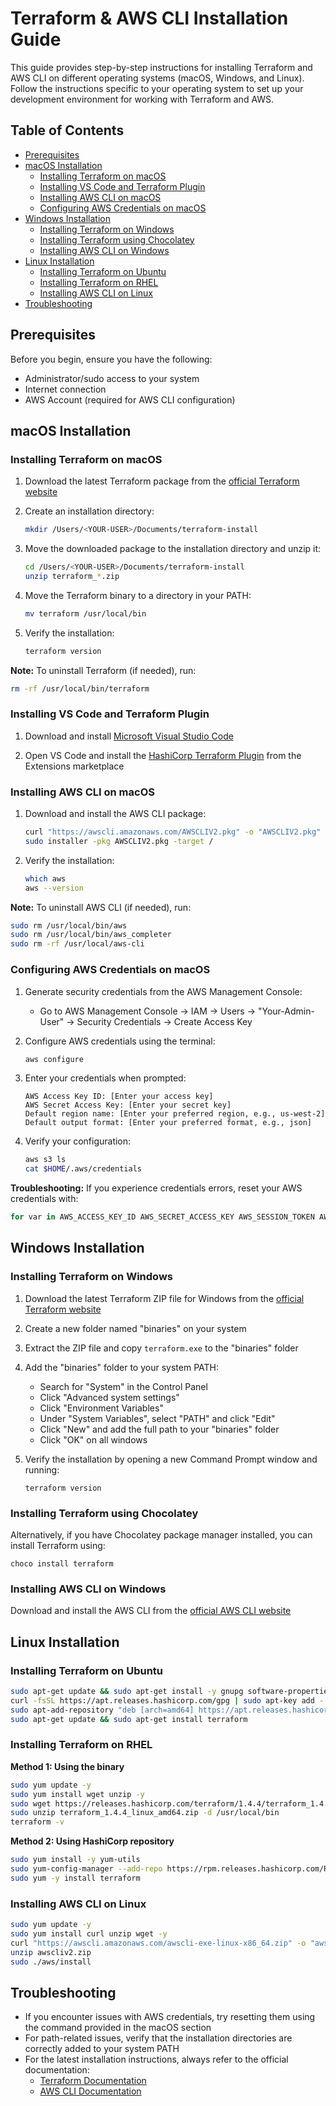 # Terraform & AWS CLI Installation Guide

This guide provides step-by-step instructions for installing Terraform and AWS CLI on different operating systems (macOS, Windows, and Linux). Follow the instructions specific to your operating system to set up your development environment for working with Terraform and AWS.

## Table of Contents
- [Prerequisites](#prerequisites)
- [macOS Installation](#macos-installation)
  - [Installing Terraform on macOS](#installing-terraform-on-macos)
  - [Installing VS Code and Terraform Plugin](#installing-vs-code-and-terraform-plugin)
  - [Installing AWS CLI on macOS](#installing-aws-cli-on-macos)
  - [Configuring AWS Credentials on macOS](#configuring-aws-credentials-on-macos)
- [Windows Installation](#windows-installation)
  - [Installing Terraform on Windows](#installing-terraform-on-windows)
  - [Installing Terraform using Chocolatey](#installing-terraform-using-chocolatey)
  - [Installing AWS CLI on Windows](#installing-aws-cli-on-windows)
- [Linux Installation](#linux-installation)
  - [Installing Terraform on Ubuntu](#installing-terraform-on-ubuntu)
  - [Installing Terraform on RHEL](#installing-terraform-on-rhel)
  - [Installing AWS CLI on Linux](#installing-aws-cli-on-linux)
- [Troubleshooting](#troubleshooting)

## Prerequisites

Before you begin, ensure you have the following:

- Administrator/sudo access to your system
- Internet connection
- AWS Account (required for AWS CLI configuration)

## macOS Installation

### Installing Terraform on macOS

1. Download the latest Terraform package from the [official Terraform website](https://developer.hashicorp.com/terraform/downloads)

2. Create an installation directory:
   ```bash
   mkdir /Users/<YOUR-USER>/Documents/terraform-install
   ```

3. Move the downloaded package to the installation directory and unzip it:
   ```bash
   cd /Users/<YOUR-USER>/Documents/terraform-install
   unzip terraform_*.zip
   ```

4. Move the Terraform binary to a directory in your PATH:
   ```bash
   mv terraform /usr/local/bin
   ```

5. Verify the installation:
   ```bash
   terraform version
   ```

**Note:** To uninstall Terraform (if needed), run:
```bash
rm -rf /usr/local/bin/terraform
```

### Installing VS Code and Terraform Plugin

1. Download and install [Microsoft Visual Studio Code](https://code.visualstudio.com/download)

2. Open VS Code and install the [HashiCorp Terraform Plugin](https://marketplace.visualstudio.com/items?itemName=HashiCorp.terraform) from the Extensions marketplace

### Installing AWS CLI on macOS

1. Download and install the AWS CLI package:
   ```bash
   curl "https://awscli.amazonaws.com/AWSCLIV2.pkg" -o "AWSCLIV2.pkg"
   sudo installer -pkg AWSCLIV2.pkg -target /
   ```

2. Verify the installation:
   ```bash
   which aws
   aws --version
   ```

**Note:** To uninstall AWS CLI (if needed), run:
```bash
sudo rm /usr/local/bin/aws
sudo rm /usr/local/bin/aws_completer
sudo rm -rf /usr/local/aws-cli
```

### Configuring AWS Credentials on macOS

1. Generate security credentials from the AWS Management Console:
   - Go to AWS Management Console → IAM → Users → "Your-Admin-User" → Security Credentials → Create Access Key

2. Configure AWS credentials using the terminal:
   ```bash
   aws configure
   ```

3. Enter your credentials when prompted:
   ```
   AWS Access Key ID: [Enter your access key]
   AWS Secret Access Key: [Enter your secret key]
   Default region name: [Enter your preferred region, e.g., us-west-2]
   Default output format: [Enter your preferred format, e.g., json]
   ```

4. Verify your configuration:
   ```bash
   aws s3 ls
   cat $HOME/.aws/credentials
   ```

**Troubleshooting:** If you experience credentials errors, reset your AWS credentials with:
```bash
for var in AWS_ACCESS_KEY_ID AWS_SECRET_ACCESS_KEY AWS_SESSION_TOKEN AWS_SECURITY_TOKEN ; do eval unset $var ; done
```

## Windows Installation

### Installing Terraform on Windows

1. Download the latest Terraform ZIP file for Windows from the [official Terraform website](https://developer.hashicorp.com/terraform/downloads)

2. Create a new folder named "binaries" on your system

3. Extract the ZIP file and copy `terraform.exe` to the "binaries" folder

4. Add the "binaries" folder to your system PATH:
   - Search for "System" in the Control Panel
   - Click "Advanced system settings"
   - Click "Environment Variables"
   - Under "System Variables", select "PATH" and click "Edit"
   - Click "New" and add the full path to your "binaries" folder
   - Click "OK" on all windows

5. Verify the installation by opening a new Command Prompt window and running:
   ```
   terraform version
   ```

### Installing Terraform using Chocolatey

Alternatively, if you have Chocolatey package manager installed, you can install Terraform using:

```
choco install terraform
```

### Installing AWS CLI on Windows

Download and install the AWS CLI from the [official AWS CLI website](https://aws.amazon.com/cli/)

## Linux Installation

### Installing Terraform on Ubuntu

```bash
sudo apt-get update && sudo apt-get install -y gnupg software-properties-common curl
curl -fsSL https://apt.releases.hashicorp.com/gpg | sudo apt-key add -
sudo apt-add-repository "deb [arch=amd64] https://apt.releases.hashicorp.com $(lsb_release -cs) main"
sudo apt-get update && sudo apt-get install terraform
```

### Installing Terraform on RHEL

**Method 1: Using the binary**
```bash
sudo yum update -y
sudo yum install wget unzip -y
sudo wget https://releases.hashicorp.com/terraform/1.4.4/terraform_1.4.4_linux_amd64.zip
sudo unzip terraform_1.4.4_linux_amd64.zip -d /usr/local/bin
terraform -v
```

**Method 2: Using HashiCorp repository**
```bash
sudo yum install -y yum-utils
sudo yum-config-manager --add-repo https://rpm.releases.hashicorp.com/RHEL/hashicorp.repo
sudo yum -y install terraform
```

### Installing AWS CLI on Linux

```bash
sudo yum update -y
sudo yum install curl unzip wget -y  
curl "https://awscli.amazonaws.com/awscli-exe-linux-x86_64.zip" -o "awscliv2.zip"
unzip awscliv2.zip
sudo ./aws/install
```

## Troubleshooting

- If you encounter issues with AWS credentials, try resetting them using the command provided in the macOS section
- For path-related issues, verify that the installation directories are correctly added to your system PATH
- For the latest installation instructions, always refer to the official documentation:
  - [Terraform Documentation](https://developer.hashicorp.com/terraform/downloads)
  - [AWS CLI Documentation](https://docs.aws.amazon.com/cli/latest/userguide/getting-started-install.html)
